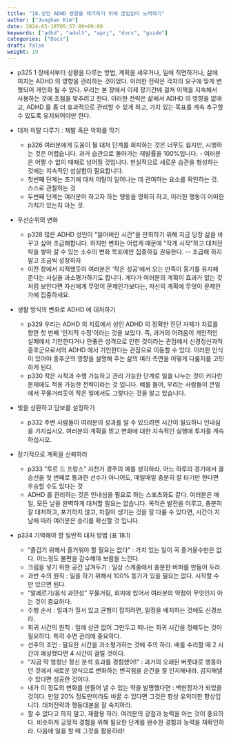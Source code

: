 ```yaml
---
title: "18.성인 ADHD 영향을 제거하기 위해 끊임없이 노력하기"
author: ["Junghan Kim"]
date: 2024-05-18T05:57:00+09:00
keywords: ["adhd", "adult", "aprj", "docs", "guide"]
categories: ["Docs"]
draft: false
weight: 19
---
```


<!--more-->

-   p325 1 장에서부터 상황을 다루는 방법, 계획을 세우거나, 일에 직면하거나, 삶에 미치는 ADHD 의 영향을 관리하는 것이었다. 이러한 전략은 각자의 요구에 맞게 변형되어 개인화 될 수 있다. 우리는 본 장에서 이제 장기간에 걸쳐 이책을 지속해서 사용하는 것에 초점을 맞추려고 한다. 이러한 전략은 삶에서 ADHD 의 영향을 없애고, ADHD 를 좀 더 효과적으로 관리할 수 있게 하고, 가치 있는 목표를 계속 추구할 수 있도록 유지되어야만 한다.
-   대처 이탈 다루기 : 재발 혹은 악화를 막기
    -   p326 여러분에게 도움이 될 대처 단계를 회피하는 것은 너무도 쉽지만, 시행하는 것은 어렵습니다. 과거 습관으로 돌아가는 재발률을 100%입니다. - 여러분은 어쩔 수 없이 때때로 넘어질 것입니다. 현실적으로 새로운 습관을 형성하는 것에는 지속적인 성실함이 필요합니다.
    -   첫번째 단계는 초기에 대처 이탈이 일어나는 데 관여하는 요소를 확인하는 것. 스스로 관찰하는 것
    -   두번째 단계는 여러분이 하고자 하는 행동을 명확히 하고, 이러한 행동이 어떠한 가치가 있는지 아는 것.
-   우선순위의 변화
    -   p328 많은 ADHD 성인이 "잃어버린 시간"을 만회하기 위해 지금 당장 삶을 바꾸고 싶어 조급해합니다. 하지만 변화는 어렵게 때문에 "작게 시작"하고 대처전략을 쌓아 갈 수 있는 소수의 변화 목표에만 집중하길 권유한다. -- 조급해 하지 말고 조금씩 성장하자
    -   이전 장에서 지적했듯이 여러분은 ‘작은 성공’에서 오는 만족이 동기를 유지해 준다는 사실을 과소평가하기도 합니다. 게다가 여러분의 계획이 효과가 없는 것처럼 보인다면 자신에게 무엇이 문제인가보다는, 자신의 계획에 무엇이 문제인가에 집중하세요.
-   생활 방식의 변화로 ADHD 에 대처하기
    -   p329 우리는 ADHD 의 치료에서 성인 ADHD 의 정확한 진단 자체가 치료를 향한 첫 번째 ‘인지적 수정’이라는 것을 보았다. 즉, 과거의 어려움이 개인적인 실패에서 기인한다거나 안좋은 성격으로 인한 것이라는 관점에서 신경정신과적 증후군으로서의 ADHD 에서 기인한다는 관점으로 이동할 수 있다. 이러한 인식이 있어야 증후군의 영향을 설명해 주는 삶의 여러 측면을 어떻게 다룰지를 고민하게 된다.
    -   p330 작은 시작과 수행 가능하고 관리 가능한 단계로 일을 나누는 것이 커다란 문제에도 적용 가능한 전략이라는 것 입니다. 예를 들어, 우리는 사람들이 큰일에서 꾸물거리듯이 작은 일에서도 그렇다는 것을 알고 있습니다.
-   빛을 상환하고 담보를 설정하기
    -   p332 주변 사람들이 여러분의 성과를 알 수 있으려면 시간이 필요하니 인내심을 가지십시오. 여러분의 계획을 믿고 변화에 대한 지속적인 실행에 투자를 계속하십시오.
-   장기적으로 계획을 신뢰하라
    -   p333 “투르 드 프랑스” 자전거 경주의 예를 생각하라. 어느 하루의 경기에서 결승선을 첫 번째로 통과한 선수가 아니어도, 매일매일 충분히 잘 타기만 한다면 우승할 수도 있다는 것
    -   ADHD 를 관리하는 것은 인내심을 필요로 하는 스포츠와도 같다. 여러분은 매일, 모든 날을 완벽하게 대처할 필요는 없습니다. 목적은 발전을 이루고, 충분히 잘 대처하고, 포기하지 않고, 차질이 생기는 것을 잘 다룰 수 있다면, 시간이 지남에 따라 여러분은 승리를 확신할 것 입니다.
-   p334 기억해야 할 일반적 대처 방법 (표 18.1)

    <div class="hint">

    -   “즐겁기 위해서 즐거워야 할 필요는 없다” : 가치 있는 일이 꼭 즐거울수만은 없다. 어느정도 불편을 감수해야 보람을 느낀다.
    -   크림을 넣기 위한 공간 남겨두기 : 일상 스케줄에서 충분한 버퍼를 만들어 두라.
    -   과반 수의 원칙 : 일을 하기 위해서 100% 동기가 있을 필요는 없다. 시작할 수만 있으면 된다.
    -   “알레르기/음식 과민성” 꾸물거림, 회피에 있어서 여러분의 약점이 무엇인지 아는 것이 중요하다.
    -   수행 순서 : 일과가 질서 있고 균형이 잡히려면, 일정을 배치하는 것에도 신경쓰라.
    -   회귀 시간의 원칙 : 일에 상관 없이 그만두고 떠나는 회귀 시간을 정해두는 것이 필요하다. 특히 수면 관리에 중요하다.
    -   선주의 조언 : 필요한 시간을 과소평가하는 것에 주의 하라. 배를 수리할 때 2 시간이 예상했다면 4 시간이 걸릴 것이다.
    -   “지금 막 엄청난 정신 분석 효과를 경험했어!” : 과거의 오래된 버릇대로 행동하던 것에서 새로운 양식으로 변화하는 변곡점을 순간을 잘 인지해내라. 감지해낼 수 있다면 성공한 것이다.
    -   내가 이 정도의 변화를 만들어 낼 수 있는 약을 발명했다면 : 백만장자가 되었을 것이다. 만일 20% 정도만이라도 바꿀 수 있다면 그것은 항상 유의미한 향상입니다. 대처전략과 행동대본을 잘 숙지하라.
    -   할 수 없다고 하지 말고, 재활용 하라. 여러분의 강점과 능력을 아는 것이 중요하다. 비슷하게 긍정적 경험을 위해 필요한 단계를 완수한 경험과 능력을 재확인하라. 다음에 일을 할 때 그것을 활용하라!

    </div>
